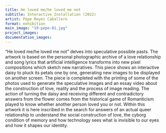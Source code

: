 ```yaml
---
title: He loved me/he loved me not
subtitle: Interactive Installation (2022)
artist: Pepe Reyes Caballero
format: exhibition
main_image: "19-pepe-01.jpg"
project_images:
documentation_images:
---
```


“He loved me/he loved me not” delves into speculative possible pasts. The artwork is based on the personal photographic archive of a love relationship and song lyrics that artificial intelligence transforms into new pixel compositions which sketch new narratives. This piece shows an interactive daisy to pluck its petals one by one, generating new images to be displayed on another screen. The piece is completed with the printing of some of the photos used to generate the speculative images and an essay video about the construction of love, reality and the process of image reading. The action of turning the daisy and receiving different and contradictory answers from the flower comes from the  historical game of Romanticism played to know whether another person loved you or not. Within this artwork it is here inscribed in the search for answers of an actual queer relationship to understand the social construction of love, the cyborg condition of memory and how technology sees what is invisible to our eyes and how it shapes our identity.
